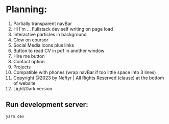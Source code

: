 # Planning:

1. Partially transparent navBar
2. Hi I'm ... Fullstack dev self writing on page load
3. Interactive particles in background
4. Glow on coursor
5. Social Media icons plus links
6. Button to read CV in pdf in another window
7. Hire me button
8. Contact option
9. Projects
10. Compatible with phones (wrap navBar if too little space into 3 lines)
11. Copyright @2023 by Neftyr | All Rights Reserved (clause) at the bottom of website
12. Light/Dark version

## Run development server:

```bash
yarn dev
```
